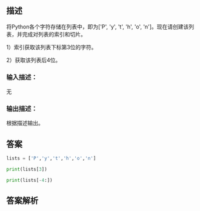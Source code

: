 ## 描述

将Python各个字符存储在列表中，即为['P', 'y', 't', 'h', 'o', 'n']。现在请创建该列表，并完成对列表的索引和切片。

1）索引获取该列表下标第3位的字符。

2）获取该列表后4位。

### 输入描述：

无

### 输出描述：

根据描述输出。

## 答案

```python 
lists = ['P','y','t','h','o','n']

print(lists[3])

print(lists[-4:])
```

## 答案解析
